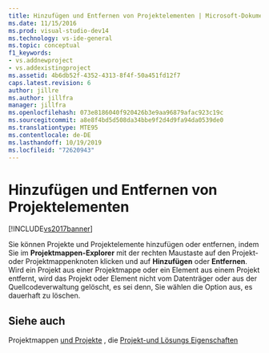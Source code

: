 ```yaml
---
title: Hinzufügen und Entfernen von Projektelementen | Microsoft-Dokumentation
ms.date: 11/15/2016
ms.prod: visual-studio-dev14
ms.technology: vs-ide-general
ms.topic: conceptual
f1_keywords:
- vs.addnewproject
- vs.addexistingproject
ms.assetid: 4b6db52f-4352-4313-8f4f-50a451fd12f7
caps.latest.revision: 6
author: jillre
ms.author: jillfra
manager: jillfra
ms.openlocfilehash: 073e8186040f920426b3e9aa96879afac923c19c
ms.sourcegitcommit: a8e8f4bd5d508da34bbe9f2d4d9fa94da0539de0
ms.translationtype: MTE95
ms.contentlocale: de-DE
ms.lasthandoff: 10/19/2019
ms.locfileid: "72620943"
---
```

# <a name="adding-and-removing-project-items"></a>Hinzufügen und Entfernen von Projektelementen
[!INCLUDE[vs2017banner](../includes/vs2017banner.md)]

Sie können Projekte und Projektelemente hinzufügen oder entfernen, indem Sie im **Projektmappen-Explorer** mit der rechten Maustaste auf den Projekt- oder Projektmappenknoten klicken und auf **Hinzufügen** oder **Entfernen**. Wird ein Projekt aus einer Projektmappe oder ein Element aus einem Projekt entfernt, wird das Projekt oder Element nicht vom Datenträger oder aus der Quellcodeverwaltung gelöscht, es sei denn, Sie wählen die Option aus, es dauerhaft zu löschen.

## <a name="see-also"></a>Siehe auch
 Projektmappen [und Projekte](../ide/solutions-and-projects-in-visual-studio.md) , die [Projekt-und Lösungs Eigenschaften](../ide/managing-project-and-solution-properties.md)
